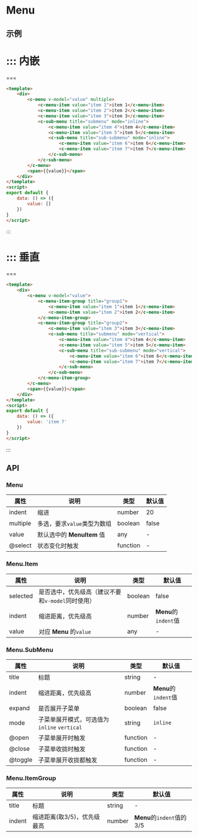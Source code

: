 # Menu

## 示例

::: 内嵌
===

===
```html
<template>
	<div>
		<c-menu v-model="value" multiple>
			<c-menu-item value="item 1">item 1</c-menu-item>
			<c-menu-item value="item 2">item 2</c-menu-item>
			<c-menu-item value="item 3">item 3</c-menu-item>
			<c-sub-menu title="submenu" mode="inline">
				<c-menu-item value="item 4">item 4</c-menu-item>
				<c-menu-item value="item 5">item 5</c-menu-item>
				<c-sub-menu title="sub-submenu" mode="inline">
					<c-menu-item value="item 6">item 6</c-menu-item>
					<c-menu-item value="item 7">item 7</c-menu-item>
				</c-sub-menu>
			</c-sub-menu>
		</c-menu>
		<span>{{value}}</span>
	</div>
</template>
<script>
export default {
	data: () => ({
		value: []
	})
}
</script>
```
:::

::: 垂直
===

===
```html
<template>
	<div>
		<c-menu v-model="value">
			<c-menu-item-group title="group1">
				<c-menu-item value="item 1">item 1</c-menu-item>
				<c-menu-item value="item 2">item 2</c-menu-item>
			</c-menu-item-group>
			<c-menu-item-group title="group2">
				<c-menu-item value="item 3">item 3</c-menu-item>
				<c-sub-menu title="submenu" mode="vertical">
					<c-menu-item value="item 4">item 4</c-menu-item>
					<c-menu-item value="item 5">item 5</c-menu-item>
					<c-sub-menu title="sub-submenu" mode="vertical">
						<c-menu-item value="item 6">item 6</c-menu-item>
						<c-menu-item value="item 7">item 7</c-menu-item>
					</c-sub-menu>
				</c-sub-menu>
			</c-menu-item-group>
		</c-menu>
		<span>{{value}}</span>
	</div>
</template>
<script>
export default {
	data: () => ({
		value: 'item 7'
	})
}
</script>
```
:::


## API


### Menu

| 属性      | 说明      | 类型       | 默认值  |
| ------- | ------- | -------- | ---- |
| indent | 缩进	 | number | 20    |
| multiple | 多选，要求`value`类型为数组	| boolean | false  |
| value | 默认选中的 **MenuItem** 值	| any | -  |
| @select | 状态变化时触发 | function | -    |

### Menu.Item

| 属性       | 说明                         | 类型       | 默认值   |
| -------- | -------------------------- | -------- | ----- |
| selected | 是否选中，优先级高（建议不要和`v-model`同时使用） | boolean | false |
| indent   | 缩进距离，优先级高          | number   |  **Menu**的`indent`值   |
| value     | 对应 **Menu** 的`value`		 | any   | -    |


### Menu.SubMenu

| 属性      | 说明                                       | 类型       | 默认值    |
| ------- | ---------------------------------------- | -------- | ------ |
| title   | 标题                                       | string | -      |
| indent   | 缩进距离，优先级高          | number   |  **Menu**的`indent`值   |
| expand  | 是否展开子菜单                                  | boolean   | false  |
| mode    | 子菜单展开模式，可选值为`inline` `vertical` | string   | `inline` |
| @open   | 子菜单展开时触发                                 | function | -      |
| @close  | 子菜单收拢时触发                                 | function | -      |
| @toggle | 子菜单展开收拢都触发                               | function | -      |

### Menu.ItemGroup

| 属性    | 说明   | 类型       | 默认值  |
| ----- | ---- | -------- | ---- |
| title | 标题   | string | -    |
| indent   | 缩进距离(取3/5)，优先级最高          | number   |  **Menu**的`indent`值的3/5   |
